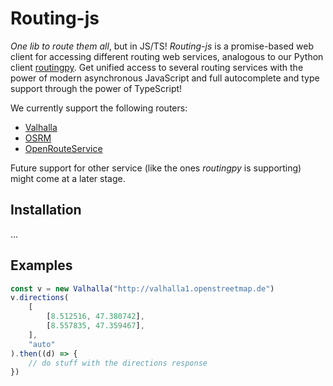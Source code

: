 # Routing-js

_One lib to route them all_, but in JS/TS! _Routing-js_ is a promise-based web client for accessing different
routing web services, analogous to our Python client [routingpy](https://github.com/gis-ops/routing-py). Get unified access to several routing services with the power of modern asynchronous JavaScript and full autocomplete and type support through the power of TypeScript!

We currently support the following routers:

-   [Valhalla](https://github.com/valhalla/valhalla)
-   [OSRM](http://project-osrm.org)
-   [OpenRouteService](https://openrouteservice.org)

Future support for other service (like the ones _routingpy_ is supporting) might come at a later stage.

## Installation

...

## Examples

```js
const v = new Valhalla("http://valhalla1.openstreetmap.de")
v.directions(
    [
        [8.512516, 47.380742],
        [8.557835, 47.359467],
    ],
    "auto"
).then((d) => {
    // do stuff with the directions response
})
```
